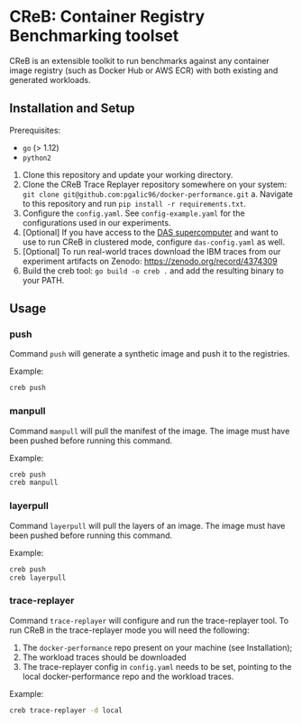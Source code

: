 # CReB: Container Registry Benchmarking toolset

CReB is an extensible toolkit to run benchmarks against any container image registry (such as Docker Hub or AWS ECR) with both existing and generated workloads.

## Installation and Setup

Prerequisites:
- `go` (> 1.12)
- `python2`

1. Clone this repository and update your working directory.
2. Clone the CReB Trace Replayer repository somewhere on your system: `git clone git@github.com:pgalic96/docker-performance.git`
  a. Navigate to this repository and run `pip install -r requirements.txt`.
4. Configure the `config.yaml`. See `config-example.yaml` for the configurations used in our experiments.
5. [Optional] If you have access to the [DAS supercomputer](https://www.cs.vu.nl/das/) and want to use to run CReB in clustered mode, configure `das-config.yaml` as well.
6. [Optional] To run real-world traces download the IBM traces from our experiment artifacts on Zenodo: https://zenodo.org/record/4374309
7. Build the creb tool: `go build -o creb .` and add the resulting binary to your PATH.

## Usage

### push

Command `push` will generate a synthetic image and push it to the registries.

Example:
```bash
creb push
```

### manpull

Command `manpull` will pull the manifest of the image. The image must have been pushed before running this command.

Example:
```bash
creb push
creb manpull
```

### layerpull

Command `layerpull` will pull the layers of an image. The image must have been pushed before running this command.

Example:
```bash
creb push
creb layerpull
```

### trace-replayer

Command `trace-replayer` will configure and run the trace-replayer tool. To run CReB in the trace-replayer mode you will need the following:

1. The `docker-performance` repo present on your machine (see Installation);
2. The workload traces should be downloaded
3. The trace-replayer config in `config.yaml` needs to be set, pointing to the local docker-performance repo and the workload traces.

Example:
```bash
creb trace-replayer -d local
```
